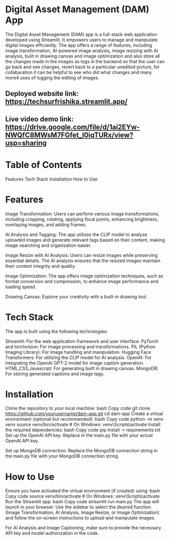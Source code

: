 # Digital Asset Management (DAM) App
The Digital Asset Management (DAM) app is a full-stack web application developed using Streamlit. It empowers users to manage and manipulate digital images efficiently. The app offers a range of features, including image transformation, AI-powered image analysis, image resizing with AI analysis, built in drawing canvas and image optimization and also store all the changes made in the images as logs in the backend so that the user can go back and see changes, revert back to a particular unedited picture, for collabaration it can be helpful to see who did what changes and many more4 uses of logging the editing of images.

## Deployed website link: https://techsurfrishika.streamlit.app/
## Live video demo link: https://drive.google.com/file/d/1ai2EYw-NWQfC8MWsM7FGfet_l0iqTURx/view?usp=sharing

# Table of Contents

 Features
 Tech Stack
 Installation
 How to Use

# Features
Image Transformation: Users can perform various image transformations, including cropping, rotating, applying focal points, enhancing brightness, overlaying images, and adding frames.

AI Analysis and Tagging: The app utilizes the CLIP model to analyze uploaded images and generate relevant tags based on their content, making image searching and organization easier.

Image Resize with AI Analysis: Users can resize images while preserving essential details. The AI analysis ensures that the resized images maintain their content integrity and quality.

Image Optimization: The app offers image optimization techniques, such as format conversion and compression, to enhance image performance and loading speed.

Drawing Canvas: Explore your creativity with a built-in drawing tool.

# Tech Stack
The app is built using the following technologies:

Streamlit: For the web application framework and user interface.
PyTorch and torchvision: For image processing and transformations.
PIL (Python Imaging Library): For image handling and manipulation.
Hugging Face Transformers: For utilizing the CLIP model for AI analysis.
OpenAI: For integrating the OpenAI GPT-2 model for image caption generation.
HTML,CSS,Javascript: For generating built in drawing canvas.
MongoDB: For storing generated captions and image tags.

# Installation
Clone the repository to your local machine:
bash
Copy code
git clone https://github.com/yourusername/dam-app.git
cd dam-app
Create a virtual environment (optional but recommended):
bash
Copy code
python -m venv venv
source venv/bin/activate   # On Windows: venv\Scripts\activate
Install the required dependencies:
bash
Copy code
pip install -r requirements.txt
Set up the OpenAI API key:
Replace <APIKEY> in the main.py file with your actual OpenAI API key.

Set up MongoDB connection:
Replace the MongoDB connection string in the main.py file with your MongoDB connection string.

# How to Use
Ensure you have activated the virtual environment (if created) using:
bash
Copy code
source venv/bin/activate   # On Windows: venv\Scripts\activate
Run the Streamlit app:
bash
Copy code
streamlit run main.py
The app will launch in your browser. Use the sidebar to select the desired function (Image Transformation, AI Analysis, Image Resize, or Image Optimization) and follow the on-screen instructions to upload and manipulate images.

For AI Analysis and Image Captioning, make sure to provide the necessary API key and model authorization in the code.

